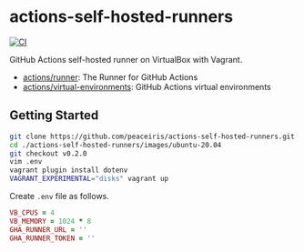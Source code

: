 # actions-self-hosted-runners

[![CI](https://github.com/peaceiris/actions-self-hosted-runners/actions/workflows/ci.yml/badge.svg?event=push)](https://github.com/peaceiris/actions-self-hosted-runners/actions/workflows/ci.yml)

GitHub Actions self-hosted runner on VirtualBox with Vagrant.

- [actions/runner](https://github.com/actions/runner): The Runner for GitHub Actions
- [actions/virtual-environments](https://github.com/actions/virtual-environments): GitHub Actions virtual environments


## Getting Started

```sh
git clone https://github.com/peaceiris/actions-self-hosted-runners.git
cd ./actions-self-hosted-runners/images/ubuntu-20.04
git checkout v0.2.0
vim .env
vagrant plugin install dotenv
VAGRANT_EXPERIMENTAL="disks" vagrant up
```

Create `.env` file as follows.

```rb
VB_CPUS = 4
VB_MEMORY = 1024 * 8
GHA_RUNNER_URL = ''
GHA_RUNNER_TOKEN = ''
```
